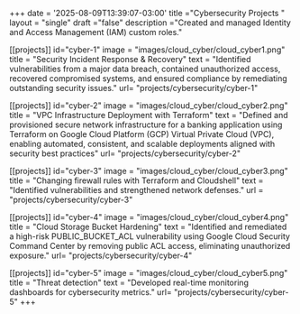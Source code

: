 +++
date = '2025-08-09T13:39:07-03:00'
title ="Cybersecurity Projects "
layout = "single"
draft ="false"
description ="Created and managed Identity and Access Management (IAM) custom roles."

[[projects]]
id="cyber-1"
image = "images/cloud_cyber/cloud_cyber1.png"
title = "Security Incident Response & Recovery"
text = "Identified vulnerabilities from a major data breach, contained unauthorized access, recovered compromised systems, and ensured compliance by remediating outstanding security issues."
url= "projects/cybersecurity/cyber-1"

[[projects]]
id="cyber-2"
image = "images/cloud_cyber/cloud_cyber2.png"
title = "VPC Infrastructure Deployment with Terraform"
text = "Defined and provisioned secure network infrastructure for a banking application using Terraform on Google Cloud Platform (GCP) Virtual Private Cloud (VPC), enabling automated, consistent, and scalable deployments aligned with security best practices"
url= "projects/cybersecurity/cyber-2"

[[projects]]
id="cyber-3"
image = "images/cloud_cyber/cloud_cyber3.png"
title = "Changing firewall rules with Terraform and Cloudshell"
text = "Identified vulnerabilities and strengthened network defenses."
url = "projects/cybersecurity/cyber-3"

[[projects]]
id="cyber-4"
image = "images/cloud_cyber/cloud_cyber4.png"
title = "Cloud Storage Bucket Hardening"
text = "Identified and remediated a high-risk PUBLIC_BUCKET_ACL vulnerability using Google Cloud Security Command Center by removing public ACL access, eliminating unauthorized exposure."
url= "projects/cybersecurity/cyber-4"

[[projects]]
id="cyber-5"
image = "images/cloud_cyber/cloud_cyber5.png"
title = "Threat detection"
text = "Developed real-time monitoring dashboards for cybersecurity metrics."
url= "projects/cybersecurity/cyber-5"
+++

